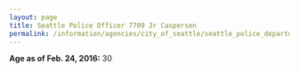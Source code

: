 ```yaml
---
layout: page
title: Seattle Police Officer 7709 Jr Caspersen
permalink: /information/agencies/city_of_seattle/seattle_police_department/copbook/7709/
---
```


**Age as of Feb. 24, 2016:** 30
